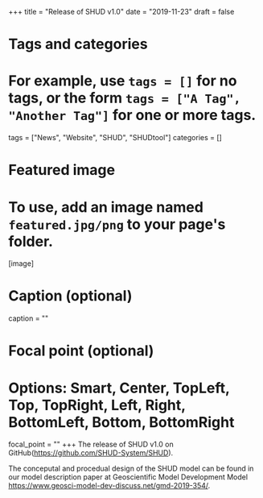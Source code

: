 +++
title = "Release of SHUD v1.0"
date = "2019-11-23"
draft = false

# Tags and categories
# For example, use `tags = []` for no tags, or the form `tags = ["A Tag", "Another Tag"]` for one or more tags.
tags = ["News", "Website", "SHUD", "SHUDtool"]
categories = []

# Featured image
# To use, add an image named `featured.jpg/png` to your page's folder.
[image]
  # Caption (optional)
  caption = ""

  # Focal point (optional)
  # Options: Smart, Center, TopLeft, Top, TopRight, Left, Right, BottomLeft, Bottom, BottomRight
  focal_point = ""
+++
The release of SHUD v1.0 on GitHub(https://github.com/SHUD-System/SHUD).

The conceputal and procedual design of the SHUD model can be found in our model description paper at Geoscientific Model Development Model https://www.geosci-model-dev-discuss.net/gmd-2019-354/.
